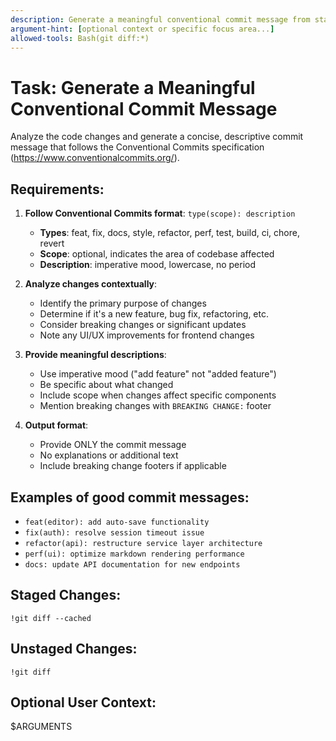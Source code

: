 ```yaml
---
description: Generate a meaningful conventional commit message from staged and unstaged changes with context analysis
argument-hint: [optional context or specific focus area...]
allowed-tools: Bash(git diff:*)
---
```


# Task: Generate a Meaningful Conventional Commit Message

Analyze the code changes and generate a concise, descriptive commit message that follows the Conventional Commits specification (https://www.conventionalcommits.org/).

## Requirements:

1. **Follow Conventional Commits format**: `type(scope): description`
   - **Types**: feat, fix, docs, style, refactor, perf, test, build, ci, chore, revert
   - **Scope**: optional, indicates the area of codebase affected
   - **Description**: imperative mood, lowercase, no period

2. **Analyze changes contextually**:
   - Identify the primary purpose of changes
   - Determine if it's a new feature, bug fix, refactoring, etc.
   - Consider breaking changes or significant updates
   - Note any UI/UX improvements for frontend changes

3. **Provide meaningful descriptions**:
   - Use imperative mood ("add feature" not "added feature")
   - Be specific about what changed
   - Include scope when changes affect specific components
   - Mention breaking changes with `BREAKING CHANGE:` footer

4. **Output format**:
   - Provide ONLY the commit message
   - No explanations or additional text
   - Include breaking change footers if applicable

## Examples of good commit messages:

- `feat(editor): add auto-save functionality`
- `fix(auth): resolve session timeout issue`
- `refactor(api): restructure service layer architecture`
- `perf(ui): optimize markdown rendering performance`
- `docs: update API documentation for new endpoints`

## Staged Changes:

```
!git diff --cached
```

## Unstaged Changes:

```
!git diff
```

## Optional User Context:

$ARGUMENTS
